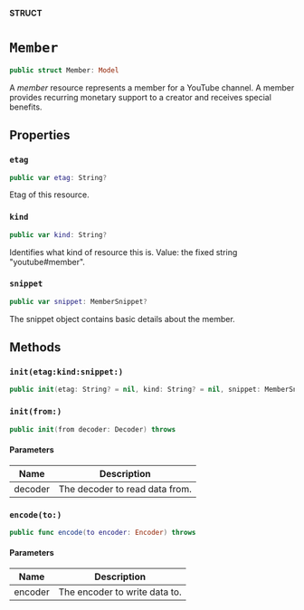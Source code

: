 **STRUCT**

# `Member`

```swift
public struct Member: Model
```

A *member* resource represents a member for a YouTube channel. A member provides recurring monetary support to a creator and receives special benefits.

## Properties
### `etag`

```swift
public var etag: String?
```

Etag of this resource.

### `kind`

```swift
public var kind: String?
```

Identifies what kind of resource this is. Value: the fixed string "youtube#member".

### `snippet`

```swift
public var snippet: MemberSnippet?
```

The snippet object contains basic details about the member.

## Methods
### `init(etag:kind:snippet:)`

```swift
public init(etag: String? = nil, kind: String? = nil, snippet: MemberSnippet? = nil)
```

### `init(from:)`

```swift
public init(from decoder: Decoder) throws
```

#### Parameters

| Name | Description |
| ---- | ----------- |
| decoder | The decoder to read data from. |

### `encode(to:)`

```swift
public func encode(to encoder: Encoder) throws
```

#### Parameters

| Name | Description |
| ---- | ----------- |
| encoder | The encoder to write data to. |